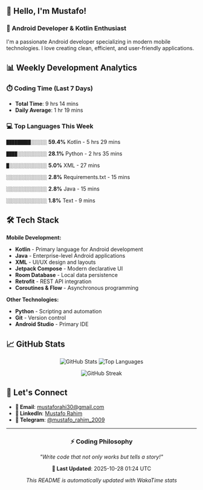 ## 👋 Hello, I'm Mustafo!

### 🚀 Android Developer & Kotlin Enthusiast

I'm a passionate Android developer specializing in modern mobile technologies. I love creating clean, efficient, and user-friendly applications.

## 📊 Weekly Development Analytics

### ⏱️ Coding Time (Last 7 Days)
- **Total Time**: 9 hrs 14 mins
- **Daily Average**: 1 hr 19 mins

### 💻 Top Languages This Week


`█████████░░░░░░` **59.4%** Kotlin - 5 hrs 29 mins

`████░░░░░░░░░░░` **28.1%** Python - 2 hrs 35 mins

`█░░░░░░░░░░░░░░` **5.0%** XML - 27 mins

`░░░░░░░░░░░░░░░` **2.8%** Requirements.txt - 15 mins

`░░░░░░░░░░░░░░░` **2.8%** Java - 15 mins

`░░░░░░░░░░░░░░░` **1.8%** Text - 9 mins


## 🛠️ Tech Stack

**Mobile Development:**
- **Kotlin** - Primary language for Android development
- **Java** - Enterprise-level Android applications  
- **XML** - UI/UX design and layouts
- **Jetpack Compose** - Modern declarative UI
- **Room Database** - Local data persistence
- **Retrofit** - REST API integration
- **Coroutines & Flow** - Asynchronous programming

**Other Technologies:**
- **Python** - Scripting and automation
- **Git** - Version control
- **Android Studio** - Primary IDE

## 📈 GitHub Stats

<div align="center">

![GitHub Stats](https://github-readme-stats.vercel.app/api?username=Developer-Mustafo&show_icons=true&theme=radical&hide_border=true)
![Top Languages](https://github-readme-stats.vercel.app/api/top-langs/?username=Developer-Mustafo&layout=compact&theme=radical&hide_border=true)

![GitHub Streak](https://github-readme-streak-stats.herokuapp.com/?user=Developer-Mustafo&theme=radical&hide_border=true)

</div>

## 🤝 Let's Connect

- **📧 Email**: mustaforahi30@gmail.com
- **💼 LinkedIn**: [Mustafo Rahim](https://www.linkedin.com/in/mustafo-rahim-4a0384324)
- **📱 Telegram**: [@mustafo_rahim_2009](https://t.me/mustafo_rahim_2009)

---

<div align="center">

### ⚡ Coding Philosophy
*"Write code that not only works but tells a story!"*

**📅 Last Updated**: 2025-10-28 01:24 UTC

*This README is automatically updated with WakaTime stats*

</div>
